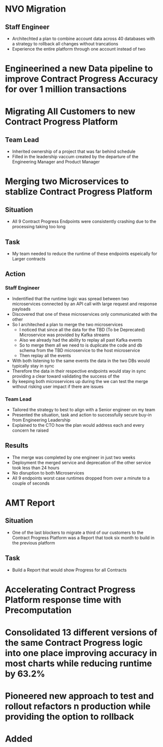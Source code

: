 

# NVO Migration
## Staff Engineer
- Architechted a plan to combine account data across 40 databases with a strategy to rollback all changes without trancations
- Experience the entire platform through one account instead of two

# Engineerined a new Data pipeline to improve Contract Progress Accuracy for over 1 million transactions

# Migrating All Customers to new Contract Progress Platform
## Team Lead
- Inherited ownership of a project that was far behind schedule
- Filled in the leadership vaccum created by the departure of the Engineering Manager and Product Manager

# Merging two Microservices to stablize Contract Progress Platform
## Situation
- All 9 Contract Progress Endpoints were consistently crashing due to the processing taking too long
## Task
- My team needed to reduce the runtime of these endpoints espeically for Larger contracts
## Action
### Staff Engineer
- Indentified that the runtime logic was spread between two microservices connected by an API call with large request and response payloads
- Discovered that one of these microservices only communicated with the other
- So I architeched a plan to merge the two microservices
  - I noticed that since all the data for the TBD (To be Deprecated) Microservice was provided by Kafka streams
  - Also we already had the ability to replay all past Kafka events
  - So to merge them all we need to is duplicate the code and db schema from the TBD microservice to the host microservice
  - Then replay all the events
- With both listening to the same events the data in the two DBs would typically stay in sync
- Therefore the data in their respective endpoints would stay in sync providing a clear toward validating the success of the 
- By keeping both microservices up during the we can test the merge without risking user impact if there are issues
### Team Lead
- Tailored the strategy to best to align with a Senior engineer on my team
- Presented the situation, task and action to successfully secure buy-in from Engineering Leadership
- Explained to the CTO how the plan would address each and every concern he raised
## Results
- The merge was completed by one engineer in just two weeks
- Deployment the merged service and deprecation of the other service took  less than 24 hours
- No disruption to both Microservices
- All 9 endpoints worst case runtimes dropped from over a minute to a couple of seconds

# AMT Report
## Situation
- One of the last blockers to migrate a third of our customers to the Contract Progress Platform was a Report that took six month to build in the previous platform
## Task
- Build a Report that would show Progress for all Contracts 

# Accelerating Contract Progress Platform response time with Precomputation

# Consolidated 13 different versions of the same Contract Progress logic into one place improving accuracy in most charts while reducing runtime by 63.2%

# Pioneered new approach to test and rollout refactors n production while providing the option to rollback

# Added 


